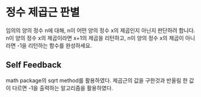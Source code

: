 # 정수 제곱근 판별


임의의 양의 정수 n에 대해, n이 어떤 양의 정수 x의 제곱인지 아닌지 판단하려 합니다.
n이 양의 정수 x의 제곱이라면 x+1의 제곱을 리턴하고, n이 양의 정수 x의 제곱이 아니라면 -1을 리턴하는 함수를 완성하세요.

## Self Feedback

math package의 sqrt method를 활용하였다.
제곱근의 값을 구한것과 반올림 한 값이 다르면 -1을 출력하는 알고리즘을 활용하였다.